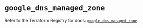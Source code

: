 # `google_dns_managed_zone`

Refer to the Terraform Registry for docs: [`google_dns_managed_zone`](https://registry.terraform.io/providers/hashicorp/google/6.39.0/docs/resources/dns_managed_zone).
